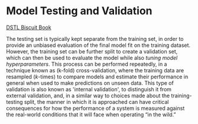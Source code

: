# Model Testing and Validation

<!--  
Test
A test uses pass / fail criteria to check a specific, single function.

Evaluation
An evaluation combines multiple tests and experimental use, to provide an overall judgement.

Verification
Verification is the act of checking against a specification. It asks, ‘did we build the thing right?’ or ‘are we doing the thing right?’

Tests are usually associated with verification.

Validation
Validation is the act of checking against an end user’s need. It asks, ‘did we build the right thing?’ or ‘are we doing the right thing?’
-->

[DSTL Biscuit Book](https://www.gov.uk/government/publications/assurance-of-ai-and-autonomous-systems-a-dstl-biscuit-book/assurance-of-artificial-intelligence-and-autonomous-systems-a-dstl-biscuit-book)

The testing set is typically kept separate from the training set, in order to provide an unbiased evaluation of the final model fit on the training dataset. However, the training set can be further split to create a validation set, which can then be used to evaluate the model while also *tuning model hyperparameters*. This process can be performed repeatedly, in a technique known as (k-fold) cross-validation, where the training data are resampled (*k*-times) to compare models and estimate their performance in general when used to make predictions on unseen data. This type of validation is also known as 'internal validation', to distinguish it from external validation, and, in a similar way to choices made about the training-testing split, the manner in which it is approached can have critical consequences for how the performance of a system is measured against the real-world conditions that it will face when operating “in the wild.”